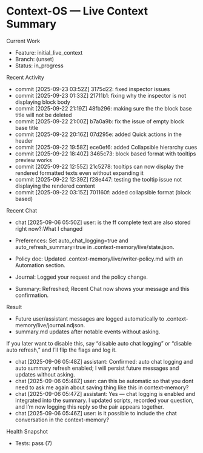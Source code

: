 # Context-OS — Live Context Summary

Current Work
- Feature: initial_live_context
- Branch: (unset)
- Status: in_progress

Recent Activity
- commit [2025-09-23 03:52Z] 3175d22: fixed inspector issues
- commit [2025-09-23 01:33Z] 21711b1: fixing why the inspector is not displaying block body
- commit [2025-09-22 21:19Z] 48fb296: making sure the the block base title will not be deleted
- commit [2025-09-22 21:00Z] b7a0a9b: fix the issue of empty block base title
- commit [2025-09-22 20:16Z] 07d295e: added Quick actions in the header
- commit [2025-09-22 19:58Z] ece0ef6: added Collapsible hierarchy cues
- commit [2025-09-22 18:40Z] 3465c73: block based format with tooltips preview works
- commit [2025-09-22 12:55Z] 21c5278: tooltips can now display the rendered formatted texts even without expanding it
- commit [2025-09-22 12:39Z] f28e447: testing the tooltip issue not displaying the rendered content
- commit [2025-09-22 03:15Z] 701160f: added collapsible format (block based)

Recent Chat
- chat [2025-09-06 05:50Z] user: is the ff complete text are also stored right now?:What I changed

- Preferences: Set auto_chat_logging=true and auto_refresh_summary=true in .context-memory/live/state.json.
- Policy doc: Updated .context-memory/live/writer-policy.md with an Automation section.
- Journal: Logged your request and the policy change.
- Summary: Refreshed; Recent Chat now shows your message and this confirmation.

Result

- Future user/assistant messages are logged automatically to .context-memory/live/journal.ndjson.
- summary.md updates after notable events without asking.

If you later want to disable this, say “disable auto chat logging” or “disable auto refresh,” and I’ll flip the
flags and log it.

- chat [2025-09-06 05:48Z] assistant: Confirmed: auto chat logging and auto summary refresh enabled; I will persist future messages and updates without asking.
- chat [2025-09-06 05:48Z] user: can this be automatic so that you dont need to ask me again about saving thing like this in context-memory?
- chat [2025-09-06 05:47Z] assistant: Yes — chat logging is enabled and integrated into the summary. I updated scripts, recorded your question, and I’m now logging this reply so the pair appears together.
- chat [2025-09-06 05:46Z] user: is it possible to include the chat conversation in the context-memory?

Health Snapshot
- Tests: pass (7)
